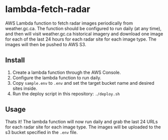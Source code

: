 # lambda-fetch-radar

AWS Lambda function to fetch radar images periodically from weather.gc.ca. The function should be configured to run daily (at any time), and then will visit weather.gc.ca historical imagery and download one image for each of the last 24 hours for each radar site for each image type. The images will then be pushed to AWS S3.

## Install

1. Create a lambda function through the AWS Console.
2. Configure the lambda function to run daily.
3. Copy `sample.env` to `.env` and set the target bucket name and desired sites inside.
4. Run the deploy script in this repository: `./deploy.sh`

## Usage

Thats it! The lambda function will now run daily and grab the last 24 URLs for each radar site for each image type. The images will be uploaded to the s3 bucket specified in the `.env` file.
